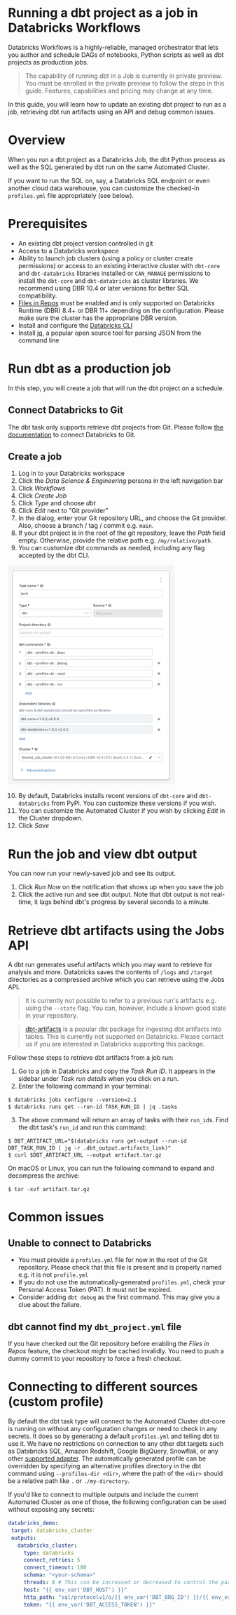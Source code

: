 # Running a dbt project as a job in Databricks Workflows

Databricks Workflows is a highly-reliable, managed orchestrator that lets you author and schedule DAGs of notebooks, Python scripts as well as dbt projects as production jobs.

> The capability of running dbt in a Job is currently in private preview. You must be enrolled in the private preview to follow the steps in this guide. Features, capabilities and pricing may change at any time.

In this guide, you will learn how to update an existing dbt project to run as a job, retrieving dbt run artifacts using an API and debug common issues.

# Overview
When you run a dbt project as a Databricks Job, the dbt Python process as well as the SQL generated by dbt run on the same Automated Cluster.

If you want to run the SQL on, say, a Databricks SQL endpoint or even another cloud data warehouse, you can customize the checked-in `profiles.yml` file appropriately (see below).

# Prerequisites
- An existing dbt project version controlled in git
- Access to a Databricks workspace
- Ability to launch job clusters (using a policy or cluster create permissions) or access to an existing interactive cluster with `dbt-core` and `dbt-databricks` libraries installed or  `CAN_MANAGE` permissions to install the `dbt-core` and `dbt-databricks` as cluster libraries. We recommend using DBR 10.4 or later versions for better SQL compatibility.
- [Files in Repos](https://docs.databricks.com/repos/index.html#enable-support-for-arbitrary-files-in-databricks-repos) must be enabled and is only supported on Databricks Runtime (DBR) 8.4+ or DBR 11+ depending on the configuration. Please make sure the cluster has the appropriate DBR version.
- Install and configure the [Databricks CLI](https://docs.databricks.com/dev-tools/cli/index.html)
- Install [jq](https://stedolan.github.io/jq/download/), a popular open source tool for parsing JSON from the command line

# Run dbt as a production job
In this step, you will create a job that will run the dbt project on a schedule.

## Connect Databricks to Git
The dbt task only supports retrieve dbt projects from Git. Please follow [the documentation](https://docs.databricks.com/repos/index.html#configure-your-git-integration-with-databricks) to connect Databricks to Git.

## Create a job
1. Log in to your Databricks workspace 
2. Click the _Data Science & Engineering_ persona in the left navigation bar
3. Click _Workflows_
4. Click _Create Job_
5. Click _Type_ and choose _dbt_
6. Click _Edit_ next to "Git provider"
7. In the dialog, enter your Git repository URL, and choose the Git provider. Also, choose a branch / tag / commit e.g. `main`.
8. If your dbt project is in the root of the git repository, leave the _Path_ field empty. Otherwise, provide the relative path e.g. `/my/relative/path`.
9. You can customize dbt commands as needed, including any flag accepted by the dbt CLI.

![dbt-task-type](/docs/img/dbt-task-type.png)

10. By default, Databricks installs recent versions of `dbt-core` and `dbt-databricks` from PyPi. You can customize these versions if you wish.
11. You can customize the Automated Cluster if you wish by clicking _Edit_ in the Cluster dropdown.
12. Click _Save_

# Run the job and view dbt output
You can now run your newly-saved job and see its output.

1. Click _Run Now_ on the notification that shows up when you save the job
2. Click the active run and see dbt output. Note that dbt output is not real-time, it lags behind dbt's progress by several seconds to a minute.

# Retrieve dbt artifacts using the Jobs API
A dbt run generates useful artifacts which you may want to retrieve for analysis and more. Databricks saves the contents of `/logs` and `/target` directories as a compressed archive which you can retrieve using the Jobs API.

> It is currently not possible to refer to a previous run's artifacts e.g. using the `--state` flag. You can, however, include a known good state in your repository.

> [dbt-artifacts](https://github.com/brooklyn-data/dbt_artifacts) is a popular dbt package for ingesting dbt artifacts into tables. This is currently not supported on Databricks. Please contact us if you are interested in Databricks supporting this package.

Follow these steps to retrieve dbt artifacts from a job run:

1. Go to a job in Databricks and copy the _Task Run ID_. It appears in the sidebar under _Task run details_ when you click on a run.
2. Enter the following command in your terminal:

```nofmt
$ databricks jobs configure --version=2.1
$ databricks runs get --run-id TASK_RUN_ID | jq .tasks
```

3. The above command will return an array of tasks with their `run_id`s. Find the dbt task's `run_id` and run this command:

```nofmt
$ DBT_ARTIFACT_URL="$(databricks runs get-output --run-id DBT_TASK_RUN_ID | jq -r .dbt_output.artifacts_link)"
$ curl $DBT_ARTIFACT_URL --output artifact.tar.gz
```

On macOS or Linux, you can run the following command to expand and decompress the archive:

```nofmt
$ tar -xvf artifact.tar.gz
```

# Common issues
## Unable to connect to Databricks
- You must provide a `profiles.yml` file for now in the root of the Git repository. Please check that this file is present and is properly named e.g. it is not `profile.yml`
- If you do not use the automatically-generated `profiles.yml`, check your Personal Access Token (PAT). It must not be expired.
- Consider adding `dbt debug` as the first command. This may give you a clue about the failure.

## dbt cannot find my `dbt_project.yml` file
If you have checked out the Git repository before enabling the _Files in Repos_ feature, the checkout might be cached invalidly. You need to push a dummy commit to your repository to force a fresh checkout.

# Connecting to different sources (custom profile)
By default the dbt task type will connect to the Automated Cluster dbt-core is running on without any configuration changes or need to check in any secrets. It does so by generating a default `profiles.yml` and telling dbt to use it. We have no restrictions on connection to any other dbt targets such as Databricks SQL, Amazon Redshift, Google BigQuery, Snowflak, or any other [supported adapter](https://docs.getdbt.com/docs/available-adapters). The automatically generated profile can be overridden by specifying an alternative profiles directory in the dbt command using `--profiles-dir <dir>`, where the path of the `<dir>` should be a relative path like `.` or `./my-directory`.

If you'd like to connect to multiple outputs and include the current Automated Cluster as one of those, the following configuration can be used without exposing any secrets:
```yaml
databricks_demo:
 target: databricks_cluster
 outputs:
   databricks_cluster:
     type: databricks
     connect_retries: 5
     connect_timeout: 180
     schema: "<your-schema>"
     threads: 8 # This can be increased or decreased to control the parallism
     host: "{{ env_var('DBT_HOST') }}"
     http_path: "sql/protocolv1/o/{{ env_var('DBT_ORG_ID') }}/{{ env_var('DBT_CLUSTER_ID') }}"
     token: "{{ env_var('DBT_ACCESS_TOKEN') }}"
```